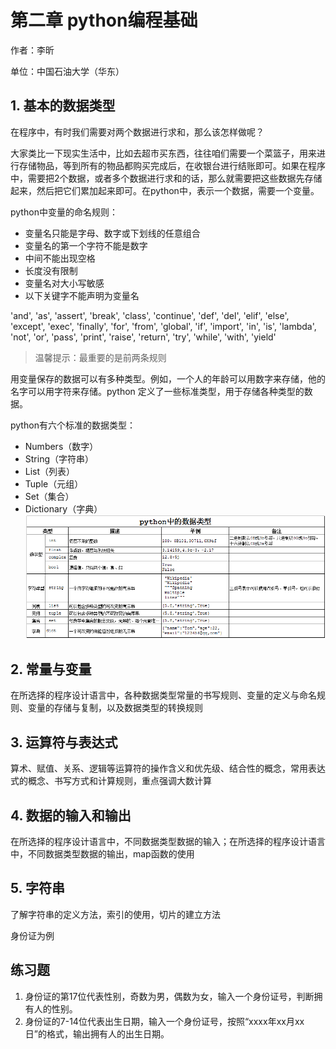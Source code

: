 
# 第二章 python编程基础

作者：李昕

单位：中国石油大学（华东）

## 1. 基本的数据类型

在程序中，有时我们需要对两个数据进行求和，那么该怎样做呢？

大家类比一下现实生活中，比如去超市买东西，往往咱们需要一个菜篮子，用来进行存储物品，等到所有的物品都购买完成后，在收银台进行结账即可。如果在程序中，需要把2个数据，或者多个数据进行求和的话，那么就需要把这些数据先存储起来，然后把它们累加起来即可。在python中，表示一个数据，需要一个变量。

python中变量的命名规则：

- 变量名只能是字母、数字或下划线的任意组合
- 变量名的第一个字符不能是数字
- 中间不能出现空格
- 长度没有限制
- 变量名对大小写敏感
- 以下关键字不能声明为变量名

'and', 'as', 'assert', 'break', 'class', 'continue', 'def', 'del', 'elif', 'else', 'except', 'exec', 'finally', 'for', 'from', 'global', 'if', 'import', 'in', 'is', 'lambda', 'not', 'or', 'pass', 'print', 'raise', 'return', 'try', 'while', 'with', 'yield'

> 温馨提示：最重要的是前两条规则

用变量保存的数据可以有多种类型。例如，一个人的年龄可以用数字来存储，他的名字可以用字符来存储。python 定义了一些标准类型，用于存储各种类型的数据。

python有六个标准的数据类型：

- Numbers（数字）
- String（字符串）
- List（列表）
- Tuple（元组）
- Set（集合）
- Dictionary（字典）
![datatype.png](./figure/datatype.png)

## 2. 常量与变量

在所选择的程序设计语言中，各种数据类型常量的书写规则、变量的定义与命名规则、变量的存储与复制，以及数据类型的转换规则

## 3. 运算符与表达式

算术、赋值、关系、逻辑等运算符的操作含义和优先级、结合性的概念，常用表达式的概念、书写方式和计算规则，重点强调大数计算

## 4. 数据的输入和输出

在所选择的程序设计语言中，不同数据类型数据的输入；在所选择的程序设计语言中，不同数据类型数据的输出，map函数的使用

## 5. 字符串

了解字符串的定义方法，索引的使用，切片的建立方法

身份证为例

## 练习题

1. 身份证的第17位代表性别，奇数为男，偶数为女，输入一个身份证号，判断拥有人的性别。
2. 身份证的7-14位代表出生日期，输入一个身份证号，按照“xxxx年xx月xx日”的格式，输出拥有人的出生日期。


```python

```
